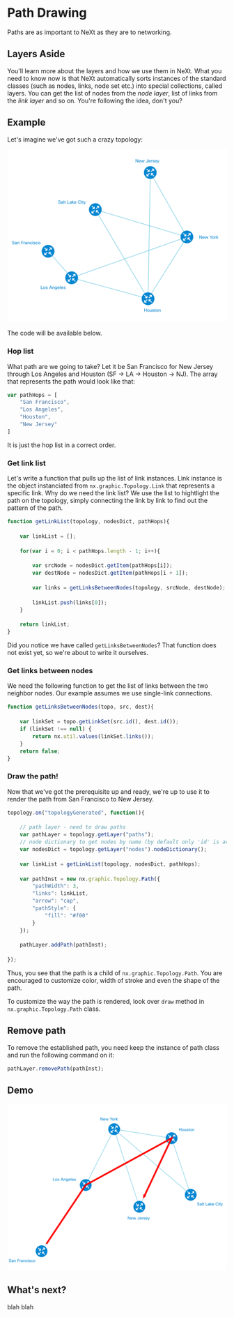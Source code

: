 # Path Drawing
Paths are as important to NeXt as they are to networking. 

## Layers Aside
You'll learn more about the layers and how we use them in NeXt. What you need to know now is that NeXt automatically sorts instances of the standard classes (such as nodes, links, node set etc.) into special collections, called layers. You can get the list of nodes from the *node layer*, list of links from the *link layer* and so on. You're following the idea, don't you?

## Example
Let's imagine we've got such a crazy topology:

![](../images/tutorial-003-04/topology-image.png)

The code will be available below.

### Hop list

What path are we going to take? Let it be San Francisco for New Jersey through Los Angeles and Houston (SF -> LA -> Houston -> NJ). The array that represents the path would look like that:

```JavaScript
var pathHops = [
	"San Francisco",
	"Los Angeles",
	"Houston",
	"New Jersey"
]
```

It is just the hop list in a correct order.

### Get link list
Let's write a function that pulls up the list of link instances. Link instance is the object instanciated from ```nx.graphic.Topology.Link``` that represents a specific link. Why do we need the link list? We use the list to hightlight the path on the topology, simply connecting the link by link to find out the pattern of the path.

```JavaScript
function getLinkList(topology, nodesDict, pathHops){

	var linkList = [];

	for(var i = 0; i < pathHops.length - 1; i++){

		var srcNode = nodesDict.getItem(pathHops[i]);
		var destNode = nodesDict.getItem(pathHops[i + 1]);

		var links = getLinksBetweenNodes(topology, srcNode, destNode);

		linkList.push(links[0]);
	}

	return linkList;
}
```

Did you notice we have called ```getLinksBetweenNodes```? That function does not exist yet, so we're about to write it ourselves.

### Get links between nodes

We need the following function to get the list of links between the two neighbor nodes. Our example assumes we use single-link connections.

```JavaScript
function getLinksBetweenNodes(topo, src, dest){

	var linkSet = topo.getLinkSet(src.id(), dest.id());
	if (linkSet !== null) {
		return nx.util.values(linkSet.links());
	}
	return false;
}
```

### Draw the path!

Now that we've got the prerequisite up and ready, we're up to use it to render the path from San Francisco to New Jersey.

```JavaScript
topology.on("topologyGenerated", function(){

	// path layer - need to draw paths
	var pathLayer = topology.getLayer("paths");
	// node dictionary to get nodes by name (by default only 'id' is available)
	var nodesDict = topology.getLayer("nodes").nodeDictionary();

	var linkList = getLinkList(topology, nodesDict, pathHops);

	var pathInst = new nx.graphic.Topology.Path({
		"pathWidth": 3,
		"links": linkList,
		"arrow": "cap",
		"pathStyle": {
			"fill": "#f00"
		}
	});

	pathLayer.addPath(pathInst);

});
```

Thus, you see that the path is a child of ```nx.graphic.Topology.Path```. You are encouraged to customize color, width of stroke and even the shape of the path.

To customize the way the path is rendered, look over ```draw``` method in ```nx.graphic.Topology.Path``` class.

## Remove path
To remove the established path, you need keep the instance of path class and run the following command on it:

```JavaScript
pathLayer.removePath(pathInst);
```

## Demo
![](../images/tutorial-003-04/topology-path.png)

## What's next?
blah blah